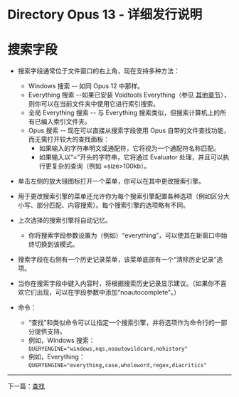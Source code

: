 # Directory Opus 13 - 详细发行说明

# 搜索字段

- 搜索字段通常位于文件窗口的右上角，现在支持多种方法：
  - Windows 搜索 -- 如同 Opus 12 中那样。
  - Everything 搜索 --如果已安装 Voidtools Everything（参见 [其他章节](/Manual/release_history/opus13_detailed/everything.zh.md)），则你可以在当前文件夹中使用它进行索引搜索。
  - 全局 Everything 搜索 -- 与 Everything 搜索类似，但搜索计算机上的所有已编入索引文件夹。
  - Opus 搜索 -- 现在可以直接从搜索字段使用 Opus 自带的文件查找功能，而无需打开较大的查找面板：
    - 如果输入的字符串明文或通配符，它将视为一个通配符名称匹配。
    - 如果输入以“=”开头的字符串，它将通过 Evaluator 处理，并且可以执行更复杂的查询（例如 =size\>100kb）。

- 单击左侧的放大镜图标打开一个菜单，你可以在其中更改搜索引擎。
- 用于更改搜索引擎的菜单还允许你为每个搜索引擎配置各种选项（例如区分大小写、部分匹配、内容搜索）。每个搜索引擎的选项略有不同。
- 上次选择的搜索引擎将自动记忆。
  - 你将搜索字段参数设置为（例如）“everything”，可以使其在新窗口中始终切换到该模式。

- 搜索字段在右侧有一个历史记录菜单，该菜单底部有一个“清除历史记录”选项。
- 当你在搜索字段中键入内容时，将根据搜索历史记录显示建议。（如果你不喜欢它们出现，可以在字段参数中添加“noautocomplete”。）
- 命令：
  - “查找”和类似命令可以让指定一个搜索引擎，并将选项作为命令行的一部分提供支持。
  - 例如，Windows 搜索：`QUERYENGINE="windows,nqs,noautowildcard,nohistory"`
  - 例如，Everything：`QUERYENGINE="everything,case,wholeword,regex,diacritics"`

------------------------------------------------------------------------

下一篇：[查找](/Manual/release_history/opus13_detailed/find.zh.md)